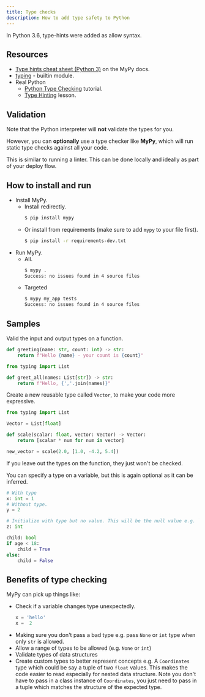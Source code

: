```yaml
---
title: Type checks
description: How to add type safety to Python
---
```


In Python 3.6, type-hints were added as allow syntax.


## Resources

- [Type hints cheat sheet (Python 3)](https://mypy.readthedocs.io/en/stable/cheat_sheet_py3.html) on the MyPy docs.
- [typing](https://docs.python.org/3/library/typing.html) - builtin module.
- Real Python
    - [Python Type Checking](https://realpython.com/python-type-checking/) tutorial.
    - [Type Hinting](https://realpython.com/lessons/type-hinting) lesson.


## Validation

Note that the Python interpreter will **not** validate the types for you.

However, you can **optionally** use a type checker like **MyPy**, which will run static type checks against all your code.

This is similar to running a linter. This can be done locally and ideally as part of your deploy flow.


## How to install and run

- Install MyPy.
    - Install redirectly.
        ```sh
        $ pip install mypy
        ```
    - Or install from requirements (make sure to add `mypy` to your file first).
        ```sh
        $ pip install -r requirements-dev.txt
        ```
- Run MyPy.
    - All.
        ```sh
        $ mypy .
        Success: no issues found in 4 source files
        ```
    - Targeted
        ```sh
        $ mypy my_app tests
        Success: no issues found in 4 source files
        ```



## Samples

Valid the input and output types on a function.

```python
def greeting(name: str, count: int) -> str:
    return f"Hello {name} - your count is {count}"
```

```python
from typing import List

def greet_all(names: List[str]) -> str:
    return f"Hello, {','.join(names)}"
```

Create a new reusable type called `Vector`, to make your code more expressive.

```python
from typing import List

Vector = List[float]

def scale(scalar: float, vector: Vector) -> Vector:
    return [scalar * num for num in vector]

new_vector = scale(2.0, [1.0, -4.2, 5.4])
```

If you leave out the types on the function, they just won't be checked.

You can specify a type on a variable, but this is again optional as it can be inferred.

```python
# With type
x: int = 1
# Without type.
y = 2

# Initialize with type but no value. This will be the null value e.g. `0`.
z: int

child: bool
if age < 18:
    child = True
else:
    child = False
```


## Benefits of type checking

MyPy can pick up things like:

- Check if a variable changes type unexpectedly.
    ```python
    x = 'hello'
    x =  2
    ```
- Making sure you don't pass a bad type e.g. pass `None` or `int` type when only `str` is allowed.
- Allow a range of types to be allowed (e.g. `None` or `int`)
- Validate types of data structures
- Create custom types to better represent concepts e.g. A `Coordinates` type which could be say a tuple of two `float` values. This makes the code easier to read especially for nested data structure. Note you don't have to pass in a class instance of `Coordinates`, you just need to pass in a tuple which matches the structure of the expected type.
